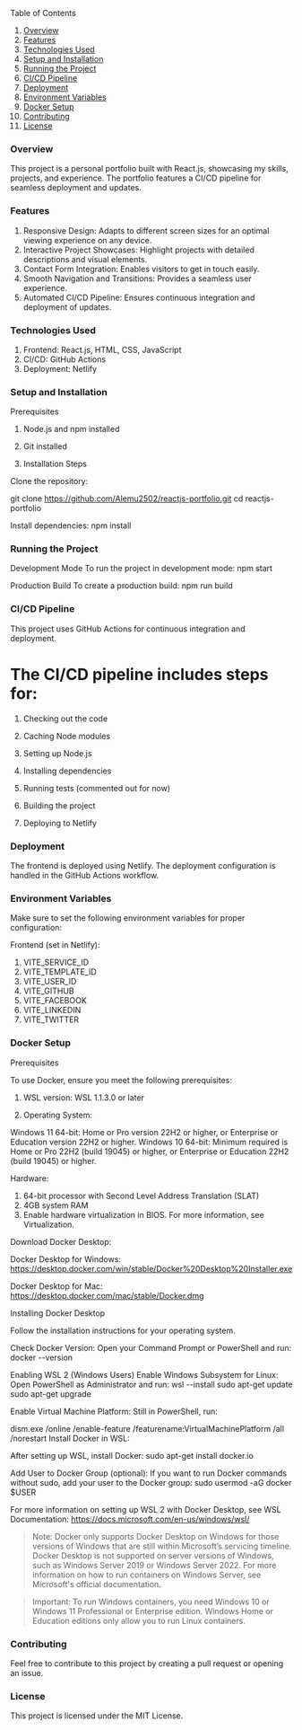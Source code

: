Table of Contents
1. [Overview](#overview) 
2. [Features](#features) 
3. [Technologies Used](#technologies-used) 
4. [Setup and Installation](#setup-and-installation)
5. [Running the Project](#running-the-project) 
6. [CI/CD Pipeline](#cicd-pipeline) 
7. [Deployment](#deployment) 
8. [Environment Variables](#environment-variables)
9. [Docker Setup](#docker-setup) 
10. [Contributing](#contributing)
11. [License](#license)

### Overview

This project is a personal portfolio built with React.js, showcasing my skills, projects, and experience. The portfolio features a CI/CD pipeline for seamless deployment and updates.

### Features

1. Responsive Design: Adapts to different screen sizes for an optimal viewing experience on any device.
2. Interactive Project Showcases: Highlight projects with detailed descriptions and visual elements.
3. Contact Form Integration: Enables visitors to get in touch easily.
4. Smooth Navigation and Transitions: Provides a seamless user experience.
5. Automated CI/CD Pipeline: Ensures continuous integration and deployment of updates.

### Technologies Used

1. Frontend: React.js, HTML, CSS, JavaScript
2. CI/CD: GitHub Actions
3. Deployment: Netlify

### Setup and Installation

Prerequisites
1. Node.js and npm installed

2. Git installed

3. Installation Steps

Clone the repository:

git clone https://github.com/Alemu2502/reactjs-portfolio.git
cd reactjs-portfolio

Install dependencies:
npm install

### Running the Project

Development Mode
To run the project in development mode:
npm start

Production Build
To create a production build:
npm run build

### CI/CD Pipeline

This project uses GitHub Actions for continuous integration and deployment.
 # The CI/CD pipeline includes steps for:

1. Checking out the code

2. Caching Node modules

3. Setting up Node.js

4. Installing dependencies

5. Running tests (commented out for now)

6. Building the project

7. Deploying to Netlify

### Deployment

The frontend is deployed using Netlify. The deployment configuration is handled in the GitHub Actions workflow.

### Environment Variables

Make sure to set the following environment variables for proper configuration:

Frontend (set in Netlify):

1. VITE_SERVICE_ID
2. VITE_TEMPLATE_ID
3. VITE_USER_ID
4. VITE_GITHUB
5. VITE_FACEBOOK
6. VITE_LINKEDIN
7. VITE_TWITTER

### Docker Setup

Prerequisites

To use Docker, ensure you meet the following prerequisites:

1. WSL version: WSL 1.1.3.0 or later

2. Operating System:

 Windows 11 64-bit: Home or Pro version 22H2 or higher, or Enterprise or Education version 22H2 or higher.
Windows 10 64-bit: Minimum required is Home or Pro 22H2 (build 19045) or higher, or Enterprise or Education 22H2 (build 19045) or higher.

Hardware:
1. 64-bit processor with Second Level Address Translation (SLAT)
2. 4GB system RAM
3. Enable hardware virtualization in BIOS. For more information, see Virtualization.

Download Docker Desktop:

Docker Desktop for Windows: https://desktop.docker.com/win/stable/Docker%20Desktop%20Installer.exe

Docker Desktop for Mac: https://desktop.docker.com/mac/stable/Docker.dmg

Installing Docker Desktop

Follow the installation instructions for your operating system.

Check Docker Version: Open your Command Prompt or PowerShell and run:
docker --version

Enabling WSL 2 (Windows Users)
Enable Windows Subsystem for Linux: Open PowerShell as Administrator and run:
wsl --install
sudo apt-get update
sudo apt-get upgrade

Enable Virtual Machine Platform:
Still in PowerShell, run:

dism.exe /online /enable-feature /featurename:VirtualMachinePlatform /all /norestart
Install Docker in WSL:

After setting up WSL, install Docker:
sudo apt-get install docker.io

Add User to Docker Group (optional):
If you want to run Docker commands without sudo, add your user to the Docker group:
sudo usermod -aG docker $USER

For more information on setting up WSL 2 with Docker Desktop, see WSL Documentation: https://docs.microsoft.com/en-us/windows/wsl/

> Note: Docker only supports Docker Desktop on Windows for those versions of Windows that are still within Microsoft’s servicing timeline. Docker Desktop is not supported on server versions of Windows, such as Windows Server 2019 or Windows Server 2022. For more information on how to run containers on Windows Server, see Microsoft's official documentation.

> Important: To run Windows containers, you need Windows 10 or Windows 11 Professional or Enterprise edition. Windows Home or Education editions only allow you to run Linux containers.

### Contributing

Feel free to contribute to this project by creating a pull request or opening an issue.

### License

This project is licensed under the MIT License.
